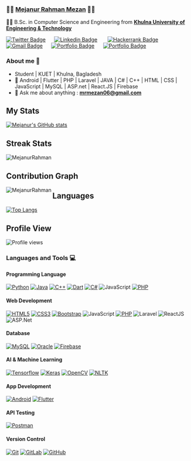 ### 🤷‍♂️ **[Mejanur Rahman Mezan](https://www.linkedin.com/in/mejanur-rahman-061998/)** 👨‍💻

👨‍🎓 B.Sc. in Computer Science and Engineering from  **[Khulna University of Engineering & Technology](http://www.kuet.ac.bd)** 

[![Twitter Badge](https://img.shields.io/badge/-@MejanurRahman-1ca0f1?style=flat-square&labelColor=1ca0f1&logo=twitter&logoColor=white&link=https://twitter.com/MejanurMezan)](https://twitter.com/MejanurMezan)&nbsp;&nbsp;&nbsp;&nbsp;&nbsp; [![Linkedin Badge](https://img.shields.io/badge/-MejanurRahman-blue?style=flat-square&logo=Linkedin&logoColor=white&link=https://www.linkedin.com/in/mejanur-rahman-061998/)](https://www.linkedin.com/in/mejanur-rahman-061998/)  &nbsp;&nbsp;&nbsp;&nbsp;&nbsp;   [![Hackerrank Badge](https://img.shields.io/badge/-@MejanurRahman-03a57a?style=flat-square&labelColor=000000&logo=hackerrank&link=https://www.hackerrank.com/mrmezan06)](https://www.hackerrank.com/mrmezan06)   &nbsp;&nbsp;&nbsp;&nbsp;&nbsp; [![Gmail Badge](https://img.shields.io/badge/-mrmezan06@gmail.com-c14438?style=flat-square&logo=Gmail&logoColor=white&link=mailto:mrmezan06@gmail.com)](mailto:mrmezan06@gmail.com)&nbsp;&nbsp;&nbsp;&nbsp;&nbsp;  [![Portfolio Badge](https://img.shields.io/badge/-mrmezan06.github.io-orange?style=flat-square&logo=html5&logoColor=white&link=https://mrmezan06.github.io)](https://mrmezan06.github.io)&nbsp;&nbsp;&nbsp;&nbsp;&nbsp;   [![Portfolio Badge](https://img.shields.io/badge/-ShowCaseWebSite-orange?style=flat-square&logo=html5&logoColor=white&link=https://akash07105.netlify.app)](https://akash07105.netlify.app)

### About me :eyes:

- Student | KUET | Khulna, Bagladesh
- :dart: Android | Flutter | PHP | Laravel | JAVA | C# | C++ | HTML | CSS | JavaScript | MySQL | ASP.net | React.JS | Firebase    
- :e-mail: Ask me about anything : **mrmezan06@gmail.com**

## My Stats
[![Mejanur's GitHub stats](https://github-readme-stats.vercel.app/api?username=mrmezan06&theme=merko)](https://github.com/mrmezan06/github-readme-stats&?theme=dark)

## Streak Stats
<img src="https://github-readme-streak-stats.herokuapp.com/?user=mrmezan06&theme=merko" alt="MejanurRahman"  /> 

## Contribution Graph
<p><img align="left" src="https://activity-graph.herokuapp.com/graph?username=mrmezan06&theme=github" alt="MejanurRahman" /></p> 

## Languages
[![Top Langs](https://github-readme-stats.vercel.app/api/top-langs/?username=mrmezan06&hide=QML,Jupyter%20Notebook&langs_count=15&layout=compact&card_width=445&border_radius=14.9)](https://github.com/anuraghazra/github-readme-stats)

## Profile View
![Profile views](https://gpvc.arturio.dev/mrmezan06)

### Languages and Tools :computer:
#### Programming Language
[![Python](https://img.shields.io/badge/-Python-black?style=flat&logo=python&link=https://github.com/mrmezan06)](https://github.com/mrmezan06) 
[![Java](https://img.shields.io/badge/Java-orange?style=flat&logo=java&logoColor=white&link=https://github.com/mrmezan06)](https://github.com/mrmezan06) 
[![C++](https://img.shields.io/badge/-C/C%2B%2B-%2300599C?style=flat&logo=C%2B%2B&logoColor=ffffff)](https://github.com/mrmezan06) 
[![Dart](https://img.shields.io/badge/-dart-0a186b?style=flat&logo=dart&logoColor=ffffff)](https://github.com/mrmezan06) 
[![C#](https://img.shields.io/badge/-C%23-0a186b?style=flat&logo=C#&logoColor=ffffff)](https://github.com/mrmezan06) 
![JavaScript](https://img.shields.io/badge/-JavaScript-orange?style=flat&logo=javascript&link=https://github.com/mrmezan06)
[![PHP](https://img.shields.io/badge/-PHP-563D7C?style=flat&logo=php&link=https://github.com/mrmezan06)](https://github.com/mrmezan06)

#### Web Development
[![HTML5](https://img.shields.io/badge/-HTML5-E34F26?style=flat&logo=html5&logoColor=white&link=https://github.com/mrmezan06)](https://github.com/mrmezan06)
[![CSS3](https://img.shields.io/badge/-CSS3-1572B6?style=flat&logo=css3&link=https://github.com/mrmezan06)](https://github.com/mrmezan06) 
[![Bootstrap](https://img.shields.io/badge/-Bootstrap-grey?style=flat&logo=bootstrap&logoColor=c906c9&link=https://github.com/mrmezan06)](https://github.com/mrmezan06)
![JavaScript](https://img.shields.io/badge/-JavaScript-orange?style=flat&logo=javascript&link=https://github.com/mrmezan06)
[![PHP](https://img.shields.io/badge/-PHP-563D7C?style=flat&logo=php&link=https://github.com/mrmezan06)](https://github.com/mrmezan06)
![Laravel](https://img.shields.io/badge/-Laravel-e30535?style=flat&logo=laravel&link=https://github.com/mrmezan06)
![ReactJS](https://img.shields.io/badge/-React-gray?style=flat&logo=React&link=https://github.com/mrmezan06)
![ASP.Net](https://img.shields.io/badge/-ASP.Net-black?style=flat&logo=.net&logoColor=8e09e0&link=https://github.com/mrmezan06)

#### Database
[![MySQL](https://img.shields.io/badge/-MySQL-orange?style=flat&logo=mysql&logoColor=blue&link=https://github.com/mrmezan06)](https://github.com/mrmezan06)
[![Oracle](https://img.shields.io/badge/-Oracle-orange?style=flat&logo=mysql&link=https://github.com/mrmezan06)](https://github.com/mrmezan06)
[![Firebase](https://img.shields.io/badge/-Firebase-3d3502?style=flat&logo=firebase&link=https://github.com/mrmezan06)](https://github.com/mrmezan06) 

#### AI & Machine Learning
[![Tensorflow](https://img.shields.io/badge/-Tensorflow-gray?style=flat&logo=tensorflow&link=https://github.com/mrmezan06)](https://github.com/mrmezan06) 
[![Keras](https://img.shields.io/badge/-Keras-red?style=flat&logo=keras&link=https://github.com/mrmezan06)](https://github.com/mrmezan06)
[![OpenCV](https://img.shields.io/badge/-OpenCV-gray?style=flat&logo=opencv&link=https://github.com/mrmezan06)](https://github.com/mrmezan06) 
[![NLTK](https://img.shields.io/badge/-NLTK-red?style=flat&logo=nltk&link=https://github.com/mrmezan06)](https://github.com/mrmezan06) 

#### App Development
[![Android](https://img.shields.io/badge/-Android-04bf7b?style=flat&logo=android&link=https://github.com/mrmezan06)](https://github.com/mrmezan06) 
[![Flutter](https://img.shields.io/badge/-Flutter-grey?style=flat&logo=flutter&logoColor=079beb&link=https://github.com/mrmezan06)](https://github.com/mrmezan06) 

#### API Testing
[![Postman](https://img.shields.io/badge/-Postman-3d3502?style=flat&logo=postman&link=https://github.com/mrmezan06)](https://github.com/mrmezan06) 

#### Version Control
[![Git](https://img.shields.io/badge/-Git-black?style=flat&logo=git&link=https://github.com/mrmezan06)](https://github.com/mrmezan06)
[![GitLab](https://img.shields.io/badge/-GitLab-FCA121?style=flat&logo=gitlab&link=https://github.com/mrmezan06)](https://gitlab.com/mrmezan06)
[![GitHub](https://img.shields.io/badge/-GitHub-181717?style=flat&logo=github&logoColor=blue&link=https://github.com/mrmezan06)](https://github.com/mrmezan06)
